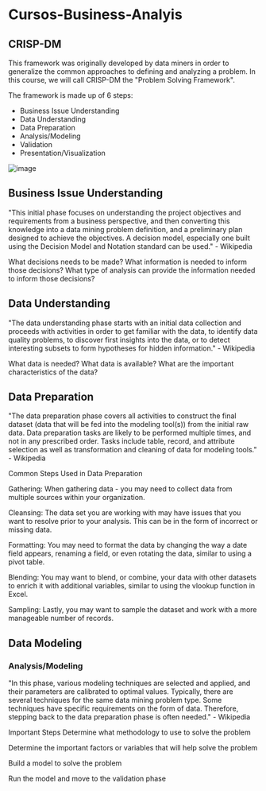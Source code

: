 # Cursos-Business-Analyis

## CRISP-DM
This framework was originally developed by data miners in order to generalize the common approaches to defining and analyzing a problem. In this course, we will call CRISP-DM the "Problem Solving Framework".

The framework is made up of 6 steps:

* Business Issue Understanding
* Data Understanding
* Data Preparation
* Analysis/Modeling
* Validation
* Presentation/Visualization

![image](https://user-images.githubusercontent.com/62761388/119034354-9e719e80-b984-11eb-82bd-4dc680b08f22.png)

## Business Issue Understanding
"This initial phase focuses on understanding the project objectives and requirements from a business perspective, and then converting this knowledge into a data mining problem definition, and a preliminary plan designed to achieve the objectives. A decision model, especially one built using the Decision Model and Notation standard can be used." - Wikipedia

What decisions needs to be made?
What information is needed to inform those decisions?
What type of analysis can provide the information needed to inform those decisions?

## Data Understanding
"The data understanding phase starts with an initial data collection and proceeds with activities in order to get familiar with the data, to identify data quality problems, to discover first insights into the data, or to detect interesting subsets to form hypotheses for hidden information." - Wikipedia

What data is needed?
What data is available?
What are the important characteristics of the data?

## Data Preparation

"The data preparation phase covers all activities to construct the final dataset (data that will be fed into the modeling tool(s)) from the initial raw data. Data preparation tasks are likely to be performed multiple times, and not in any prescribed order. Tasks include table, record, and attribute selection as well as transformation and cleaning of data for modeling tools." - Wikipedia

Common Steps Used in Data Preparation

Gathering: When gathering data - you may need to collect data from multiple sources within your organization.

Cleansing: The data set you are working with may have issues that you want to resolve prior to your analysis. This can be in the form of incorrect or missing data.

Formatting: You may need to format the data by changing the way a date field appears, renaming a field, or even rotating the data, similar to using a pivot table.

Blending: You may want to blend, or combine, your data with other datasets to enrich it with additional variables, similar to using the vlookup function in Excel.

Sampling: Lastly, you may want to sample the dataset and work with a more manageable number of records.

## Data Modeling

### Analysis/Modeling
"In this phase, various modeling techniques are selected and applied, and their parameters are calibrated to optimal values. Typically, there are several techniques for the same data mining problem type. Some techniques have specific requirements on the form of data. Therefore, stepping back to the data preparation phase is often needed." - Wikipedia

Important Steps
Determine what methodology to use to solve the problem

Determine the important factors or variables that will help solve the problem

Build a model to solve the problem

Run the model and move to the validation phase

